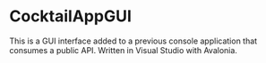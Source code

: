 # CocktailAppGUI
This is a GUI interface added to a previous console application that consumes a public API. Written in Visual Studio with Avalonia.
